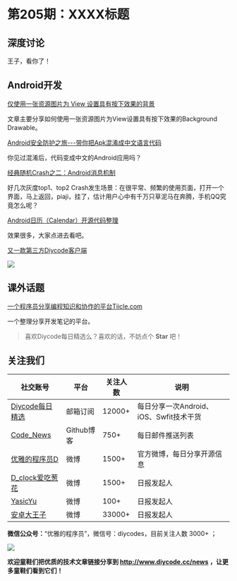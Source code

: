 # 第205期：XXXX标题

## 深度讨论

[]()

王子，看你了！

## Android开发

[仅使用一张资源图片为 View 设置具有按下效果的背景](https://www.diycode.cc/topics/734)

文章主要分享如何使用一张资源图片为View设置具有按下效果的Background Drawable。

[Android安全防护之旅---带你把Apk混淆成中文语言代码](https://www.diycode.cc/news/2239)

你见过混淆后，代码变成中文的Android应用吗？

[经典随机Crash之二：Android消息机制](https://www.diycode.cc/news/2244)

好几次灰度top1、top2 Crash发生场景：在很平常、频繁的使用页面，打开一个界面，马上返回，piaji，挂了，估计用户心中有千万只草泥马在奔腾，手机QQ究竟怎么呢？

[Android日历（Calendar）开源代码整理](https://github.com/dalong982242260/AndroidCalendar)

效果很多，大家点进去看吧。

[又一款第三方Diycode客户端](https://www.diycode.cc/topics/728)

![](https://diycode.b0.upaiyun.com/photo/2017/0f28f07f4eb7c1d80c2841b92f077e4a.png)

## 课外话题

[一个程序员分享编程知识和协作的平台Tiicle.com](https://www.diycode.cc/topics/735)

一个整理分享开发笔记的平台。

> 喜欢Diycode每日精选么？喜欢的话，不妨点个 **Star** 吧！

## 关注我们

| 社交账号  |  平台  | 关注人数 | 说明 |
| -------- | -------- | -------- | -------- |
| [Diycode每日精选](http://list.qq.com/cgi-bin/qf_invite?id=d469993d2c888e971c0fbb2309c4d84256968386b126b967)|   邮箱订阅  | 12000+ | 每日分享一次Android、iOS、Swfit技术干货  |
| [Code_News](https://github.com/DiyCodes/code_news) |    Github博客  |750+ | 每日邮件推送列表  |
| [优雅的程序员D](http://weibo.com/u/5891258264) |   微博  | 1500+ | 官方微博，每日分享开源信息  |
| [D_clock爱吃葱花](http://weibo.com/u/2480694892)  |   微博  | 1500+ | 日报发起人  |
|[YasicYu](http://weibo.com/3917305697)  |   微博  | 100+ | 日报发起人  |
|[安卓大王子](http://weibo.com/apkbus/)   |   微博  | 33000+ | 日报发起人  |

**微信公众号：**“优雅的程序员”，微信号：diycodes，目前关注人数 3000+ ；

![](http://upload-images.jianshu.io/upload_images/1846413-b42abfa70f909099.jpg?imageMogr2/auto-orient/strip%7CimageView2/2/w/1240)

**欢迎童鞋们把优质的技术文章链接分享到 http://www.diycode.cc/news ，让更多童鞋们看到它们！**